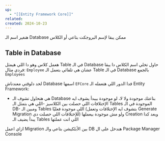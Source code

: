 ```yaml
---
up:
  - "[[Entity Framework Core]]"
related: 
created: 2024-10-23
---
```

هنغير اسم الـ Database ممكن يبقا لإسم البروجكت بتاعي أو الكلاس

## Table in Database
هعمل كلاس وهو دا اللي هيمثل Table في الـ Database
حاول تخلي اسم الكلاس دا يبقا فردي مثال: `Employee` عشان هي تلقائي بتعمل الـ Table في الـ Database بالجمع `Employees`

لحد دلوقتي معندناش Database اسمها `EFCore` فدا الدور اللي هتعمله الـ Entity Framework:
- هي هتحاول تشوف الـ Database بتاعتك موجودة ولا لا، لو موجودة بيبدأ يشوف ايه الإختلافات اللي حصلت بين الكلاسيز -اللي هي بتمثل الـ Tables الموجودة في الـ DB- ومبين الـ Tables اللي موجودة فعليًا (بتشوف ايه الإختلافات وتعمل Generate Migration للإختلافات اللي حصلت دي)
  ولو مش موجودة بيعملها Creation وبعد كدا يبدأ يضيف الـ Tables اللي انت عملتها

ازاي اعمل Migration بين الأبلكيشن بتاعي والـ DB 
هندخل على ال Package Manager Console
```bash

```